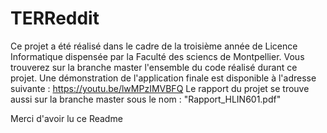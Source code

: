 # TERReddit

Ce projet a été réalisé dans le cadre de la troisième année de Licence Informatique dispensée par la Faculté des sciencs de Montpellier.
Vous trouverez sur la branche master l'ensemble du code réalisé durant ce projet.
Une démonstration de l'application finale est disponible à l'adresse suivante : https://youtu.be/lwMPzIMVBFQ
Le rapport du projet se trouve aussi sur la branche master sous le nom : "Rapport_HLIN601.pdf"

Merci d'avoir lu ce Readme
